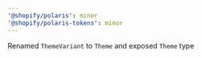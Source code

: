 ```yaml
---
'@shopify/polaris': minor
'@shopify/polaris-tokens': minor
---
```


Renamed `ThemeVariant` to `Theme` and exposed `Theme` type
